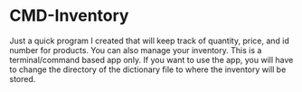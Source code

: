 # CMD-Inventory
Just a quick program I created that will keep track of quantity, price, and id number for products. You can also manage your inventory. This is a terminal/command based app only. If you want to use the app, you will have to change the directory of the dictionary file to where the inventory will be stored.
